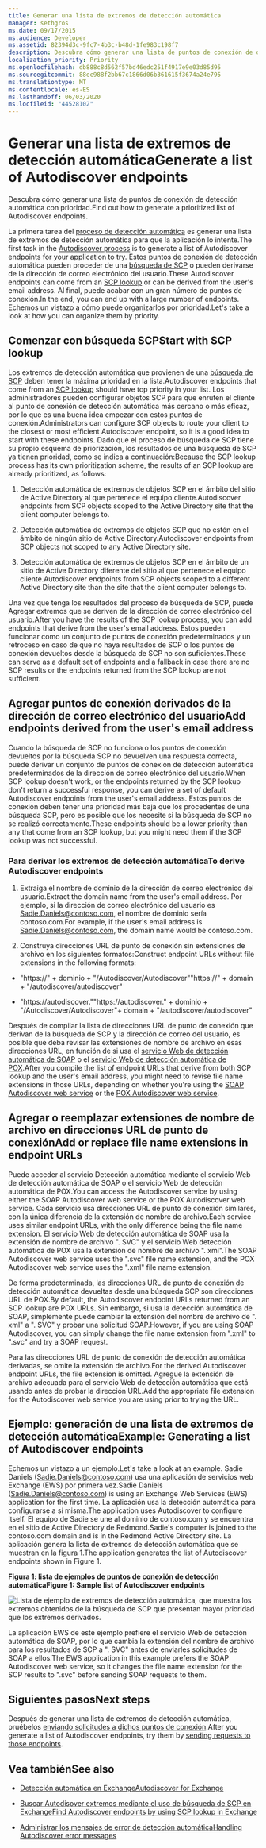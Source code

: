 ```yaml
---
title: Generar una lista de extremos de detección automática
manager: sethgros
ms.date: 09/17/2015
ms.audience: Developer
ms.assetid: 82394d3c-9fc7-4b3c-b48d-1fe983c198f7
description: Descubra cómo generar una lista de puntos de conexión de detección automática con prioridad.
localization_priority: Priority
ms.openlocfilehash: db888c8d562f57bd46edc251f4917e9e03d85d95
ms.sourcegitcommit: 88ec988f2bb67c1866d06b361615f3674a24e795
ms.translationtype: MT
ms.contentlocale: es-ES
ms.lasthandoff: 06/03/2020
ms.locfileid: "44528102"
---
```

# <a name="generate-a-list-of-autodiscover-endpoints"></a><span data-ttu-id="319a8-103">Generar una lista de extremos de detección automática</span><span class="sxs-lookup"><span data-stu-id="319a8-103">Generate a list of Autodiscover endpoints</span></span>

<span data-ttu-id="319a8-104">Descubra cómo generar una lista de puntos de conexión de detección automática con prioridad.</span><span class="sxs-lookup"><span data-stu-id="319a8-104">Find out how to generate a prioritized list of Autodiscover endpoints.</span></span>
  
<span data-ttu-id="319a8-105">La primera tarea del [proceso de detección automática](autodiscover-for-exchange.md) es generar una lista de extremos de detección automática para que la aplicación lo intente.</span><span class="sxs-lookup"><span data-stu-id="319a8-105">The first task in the [Autodiscover process](autodiscover-for-exchange.md) is to generate a list of Autodiscover endpoints for your application to try.</span></span> <span data-ttu-id="319a8-106">Estos puntos de conexión de detección automática pueden proceder de una [búsqueda de SCP](how-to-find-autodiscover-endpoints-by-using-scp-lookup-in-exchange.md) o pueden derivarse de la dirección de correo electrónico del usuario.</span><span class="sxs-lookup"><span data-stu-id="319a8-106">These Autodiscover endpoints can come from an [SCP lookup](how-to-find-autodiscover-endpoints-by-using-scp-lookup-in-exchange.md) or can be derived from the user's email address.</span></span> <span data-ttu-id="319a8-107">Al final, puede acabar con un gran número de puntos de conexión.</span><span class="sxs-lookup"><span data-stu-id="319a8-107">In the end, you can end up with a large number of endpoints.</span></span> <span data-ttu-id="319a8-108">Echemos un vistazo a cómo puede organizarlos por prioridad.</span><span class="sxs-lookup"><span data-stu-id="319a8-108">Let's take a look at how you can organize them by priority.</span></span> 
  
## <a name="start-with-scp-lookup"></a><span data-ttu-id="319a8-109">Comenzar con búsqueda SCP</span><span class="sxs-lookup"><span data-stu-id="319a8-109">Start with SCP lookup</span></span>
<span data-ttu-id="319a8-110"><a name="bk_StartWithScp"> </a></span><span class="sxs-lookup"><span data-stu-id="319a8-110"><a name="bk_StartWithScp"> </a></span></span>

<span data-ttu-id="319a8-111">Los extremos de detección automática que provienen de una [búsqueda de SCP](how-to-find-autodiscover-endpoints-by-using-scp-lookup-in-exchange.md) deben tener la máxima prioridad en la lista.</span><span class="sxs-lookup"><span data-stu-id="319a8-111">Autodiscover endpoints that come from an [SCP lookup](how-to-find-autodiscover-endpoints-by-using-scp-lookup-in-exchange.md) should have top priority in your list.</span></span> <span data-ttu-id="319a8-112">Los administradores pueden configurar objetos SCP para que enruten el cliente al punto de conexión de detección automática más cercano o más eficaz, por lo que es una buena idea empezar con estos puntos de conexión.</span><span class="sxs-lookup"><span data-stu-id="319a8-112">Administrators can configure SCP objects to route your client to the closest or most efficient Autodiscover endpoint, so it is a good idea to start with these endpoints.</span></span> <span data-ttu-id="319a8-113">Dado que el proceso de búsqueda de SCP tiene su propio esquema de priorización, los resultados de una búsqueda de SCP ya tienen prioridad, como se indica a continuación:</span><span class="sxs-lookup"><span data-stu-id="319a8-113">Because the SCP lookup process has its own prioritization scheme, the results of an SCP lookup are already prioritized, as follows:</span></span> 
  
1. <span data-ttu-id="319a8-114">Detección automática de extremos de objetos SCP en el ámbito del sitio de Active Directory al que pertenece el equipo cliente.</span><span class="sxs-lookup"><span data-stu-id="319a8-114">Autodiscover endpoints from SCP objects scoped to the Active Directory site that the client computer belongs to.</span></span>
    
2. <span data-ttu-id="319a8-115">Detección automática de extremos de objetos SCP que no estén en el ámbito de ningún sitio de Active Directory.</span><span class="sxs-lookup"><span data-stu-id="319a8-115">Autodiscover endpoints from SCP objects not scoped to any Active Directory site.</span></span>
    
3. <span data-ttu-id="319a8-116">Detección automática de extremos de objetos SCP en el ámbito de un sitio de Active Directory diferente del sitio al que pertenece el equipo cliente.</span><span class="sxs-lookup"><span data-stu-id="319a8-116">Autodiscover endpoints from SCP objects scoped to a different Active Directory site than the site that the client computer belongs to.</span></span>
    
<span data-ttu-id="319a8-117">Una vez que tenga los resultados del proceso de búsqueda de SCP, puede Agregar extremos que se deriven de la dirección de correo electrónico del usuario.</span><span class="sxs-lookup"><span data-stu-id="319a8-117">After you have the results of the SCP lookup process, you can add endpoints that derive from the user's email address.</span></span> <span data-ttu-id="319a8-118">Estos pueden funcionar como un conjunto de puntos de conexión predeterminados y un retroceso en caso de que no haya resultados de SCP o los puntos de conexión devueltos desde la búsqueda de SCP no son suficientes.</span><span class="sxs-lookup"><span data-stu-id="319a8-118">These can serve as a default set of endpoints and a fallback in case there are no SCP results or the endpoints returned from the SCP lookup are not sufficient.</span></span>
  
## <a name="add-endpoints-derived-from-the-users-email-address"></a><span data-ttu-id="319a8-119">Agregar puntos de conexión derivados de la dirección de correo electrónico del usuario</span><span class="sxs-lookup"><span data-stu-id="319a8-119">Add endpoints derived from the user's email address</span></span>
<span data-ttu-id="319a8-120"><a name="bk_AddDerivedEndpoints"> </a></span><span class="sxs-lookup"><span data-stu-id="319a8-120"><a name="bk_AddDerivedEndpoints"> </a></span></span>

<span data-ttu-id="319a8-121">Cuando la búsqueda de SCP no funciona o los puntos de conexión devueltos por la búsqueda SCP no devuelven una respuesta correcta, puede derivar un conjunto de puntos de conexión de detección automática predeterminados de la dirección de correo electrónico del usuario.</span><span class="sxs-lookup"><span data-stu-id="319a8-121">When SCP lookup doesn't work, or the endpoints returned by the SCP lookup don't return a successful response, you can derive a set of default Autodiscover endpoints from the user's email address.</span></span> <span data-ttu-id="319a8-122">Estos puntos de conexión deben tener una prioridad más baja que los procedentes de una búsqueda SCP, pero es posible que los necesite si la búsqueda de SCP no se realizó correctamente.</span><span class="sxs-lookup"><span data-stu-id="319a8-122">These endpoints should be a lower priority than any that come from an SCP lookup, but you might need them if the SCP lookup was not successful.</span></span>
  
### <a name="to-derive-autodiscover-endpoints"></a><span data-ttu-id="319a8-123">Para derivar los extremos de detección automática</span><span class="sxs-lookup"><span data-stu-id="319a8-123">To derive Autodiscover endpoints</span></span>

1. <span data-ttu-id="319a8-124">Extraiga el nombre de dominio de la dirección de correo electrónico del usuario.</span><span class="sxs-lookup"><span data-stu-id="319a8-124">Extract the domain name from the user's email address.</span></span> <span data-ttu-id="319a8-125">Por ejemplo, si la dirección de correo electrónico del usuario es Sadie.Daniels@contoso.com, el nombre de dominio sería contoso.com.</span><span class="sxs-lookup"><span data-stu-id="319a8-125">For example, if the user's email address is Sadie.Daniels@contoso.com, the domain name would be contoso.com.</span></span>
    
2. <span data-ttu-id="319a8-126">Construya direcciones URL de punto de conexión sin extensiones de archivo en los siguientes formatos:</span><span class="sxs-lookup"><span data-stu-id="319a8-126">Construct endpoint URLs without file extensions in the following formats:</span></span>
    
  - <span data-ttu-id="319a8-127">"https://" + dominio + "/Autodiscover/Autodiscover"</span><span class="sxs-lookup"><span data-stu-id="319a8-127">"https://" + domain + "/autodiscover/autodiscover"</span></span>
    
  - <span data-ttu-id="319a8-128">"https://autodiscover."</span><span class="sxs-lookup"><span data-stu-id="319a8-128">"https://autodiscover."</span></span> <span data-ttu-id="319a8-129">+ dominio + "/Autodiscover/Autodiscover"</span><span class="sxs-lookup"><span data-stu-id="319a8-129">+ domain + "/autodiscover/autodiscover"</span></span>
    
<span data-ttu-id="319a8-130">Después de compilar la lista de direcciones URL de punto de conexión que derivan de la búsqueda de SCP y la dirección de correo del usuario, es posible que deba revisar las extensiones de nombre de archivo en esas direcciones URL, en función de si usa el [servicio Web de detección automática de SOAP](https://msdn.microsoft.com/library/61c21ea9-7fea-4f56-8ada-bf80e1e6b074%28Office.15%29.aspx) o el [servicio Web de detección automática de POX](https://msdn.microsoft.com/library/877152f0-f4b1-4f63-b2ce-924f4bdf2d20%28Office.15%29.aspx).</span><span class="sxs-lookup"><span data-stu-id="319a8-130">After you compile the list of endpoint URLs that derive from both SCP lookup and the user's email address, you might need to revise file name extensions in those URLs, depending on whether you're using the [SOAP Autodiscover web service](https://msdn.microsoft.com/library/61c21ea9-7fea-4f56-8ada-bf80e1e6b074%28Office.15%29.aspx) or the [POX Autodiscover web service](https://msdn.microsoft.com/library/877152f0-f4b1-4f63-b2ce-924f4bdf2d20%28Office.15%29.aspx).</span></span>
  
## <a name="add-or-replace-file-name-extensions-in-endpoint-urls"></a><span data-ttu-id="319a8-131">Agregar o reemplazar extensiones de nombre de archivo en direcciones URL de punto de conexión</span><span class="sxs-lookup"><span data-stu-id="319a8-131">Add or replace file name extensions in endpoint URLs</span></span>
<span data-ttu-id="319a8-132"><a name="bk_FileExtensions"> </a></span><span class="sxs-lookup"><span data-stu-id="319a8-132"><a name="bk_FileExtensions"> </a></span></span>

<span data-ttu-id="319a8-133">Puede acceder al servicio Detección automática mediante el servicio Web de detección automática de SOAP o el servicio Web de detección automática de POX.</span><span class="sxs-lookup"><span data-stu-id="319a8-133">You can access the Autodiscover service by using either the SOAP Autodiscover web service or the POX Autodiscover web service.</span></span> <span data-ttu-id="319a8-134">Cada servicio usa direcciones URL de punto de conexión similares, con la única diferencia de la extensión de nombre de archivo.</span><span class="sxs-lookup"><span data-stu-id="319a8-134">Each service uses similar endpoint URLs, with the only difference being the file name extension.</span></span> <span data-ttu-id="319a8-135">El servicio Web de detección automática de SOAP usa la extensión de nombre de archivo ". SVC" y el servicio Web detección automática de POX usa la extensión de nombre de archivo ". xml".</span><span class="sxs-lookup"><span data-stu-id="319a8-135">The SOAP Autodiscover web service uses the ".svc" file name extension, and the POX Autodiscover web service uses the ".xml" file name extension.</span></span>
  
<span data-ttu-id="319a8-136">De forma predeterminada, las direcciones URL de punto de conexión de detección automática devueltas desde una búsqueda SCP son direcciones URL de POX.</span><span class="sxs-lookup"><span data-stu-id="319a8-136">By default, the Autodiscover endpoint URLs returned from an SCP lookup are POX URLs.</span></span> <span data-ttu-id="319a8-137">Sin embargo, si usa la detección automática de SOAP, simplemente puede cambiar la extensión del nombre de archivo de ". xml" a ". SVC" y probar una solicitud SOAP.</span><span class="sxs-lookup"><span data-stu-id="319a8-137">However, if you are using SOAP Autodiscover, you can simply change the file name extension from ".xml" to ".svc" and try a SOAP request.</span></span>
  
<span data-ttu-id="319a8-138">Para las direcciones URL de punto de conexión de detección automática derivadas, se omite la extensión de archivo.</span><span class="sxs-lookup"><span data-stu-id="319a8-138">For the derived Autodiscover endpoint URLs, the file extension is omitted.</span></span> <span data-ttu-id="319a8-139">Agregue la extensión de archivo adecuada para el servicio Web de detección automática que está usando antes de probar la dirección URL.</span><span class="sxs-lookup"><span data-stu-id="319a8-139">Add the appropriate file extension for the Autodiscover web service you are using prior to trying the URL.</span></span>
  
## <a name="example-generating-a-list-of-autodiscover-endpoints"></a><span data-ttu-id="319a8-140">Ejemplo: generación de una lista de extremos de detección automática</span><span class="sxs-lookup"><span data-stu-id="319a8-140">Example: Generating a list of Autodiscover endpoints</span></span>
<span data-ttu-id="319a8-141"><a name="bk_Example"> </a></span><span class="sxs-lookup"><span data-stu-id="319a8-141"><a name="bk_Example"> </a></span></span>

<span data-ttu-id="319a8-142">Echemos un vistazo a un ejemplo.</span><span class="sxs-lookup"><span data-stu-id="319a8-142">Let's take a look at an example.</span></span> <span data-ttu-id="319a8-143">Sadie Daniels (Sadie.Daniels@contoso.com) usa una aplicación de servicios web Exchange (EWS) por primera vez.</span><span class="sxs-lookup"><span data-stu-id="319a8-143">Sadie Daniels (Sadie.Daniels@contoso.com) is using an Exchange Web Services (EWS) application for the first time.</span></span> <span data-ttu-id="319a8-144">La aplicación usa la detección automática para configurarse a sí misma.</span><span class="sxs-lookup"><span data-stu-id="319a8-144">The application uses Autodiscover to configure itself.</span></span> <span data-ttu-id="319a8-145">El equipo de Sadie se une al dominio de contoso.com y se encuentra en el sitio de Active Directory de Redmond.</span><span class="sxs-lookup"><span data-stu-id="319a8-145">Sadie's computer is joined to the contoso.com domain and is in the Redmond Active Directory site.</span></span> <span data-ttu-id="319a8-146">La aplicación genera la lista de extremos de detección automática que se muestran en la figura 1.</span><span class="sxs-lookup"><span data-stu-id="319a8-146">The application generates the list of Autodiscover endpoints shown in Figure 1.</span></span>
  
<span data-ttu-id="319a8-147">**Figura 1: lista de ejemplos de puntos de conexión de detección automática**</span><span class="sxs-lookup"><span data-stu-id="319a8-147">**Figure 1: Sample list of Autodiscover endpoints**</span></span>

![Lista de ejemplo de extremos de detección automática, que muestra los extremos obtenidos de la búsqueda de SCP que presentan mayor prioridad que los extremos derivados.](media/Ex15_Autodiscover_GenerateList_Example.png)
  
<span data-ttu-id="319a8-149">La aplicación EWS de este ejemplo prefiere el servicio Web de detección automática de SOAP, por lo que cambia la extensión del nombre de archivo para los resultados de SCP a ". SVC" antes de enviarles solicitudes de SOAP a ellos.</span><span class="sxs-lookup"><span data-stu-id="319a8-149">The EWS application in this example prefers the SOAP Autodiscover web service, so it changes the file name extension for the SCP results to ".svc" before sending SOAP requests to them.</span></span>
  
## <a name="next-steps"></a><span data-ttu-id="319a8-150">Siguientes pasos</span><span class="sxs-lookup"><span data-stu-id="319a8-150">Next steps</span></span>
<span data-ttu-id="319a8-151"><a name="bk_NextSteps"> </a></span><span class="sxs-lookup"><span data-stu-id="319a8-151"><a name="bk_NextSteps"> </a></span></span>

<span data-ttu-id="319a8-152">Después de generar una lista de extremos de detección automática, pruébelos [enviando solicitudes a dichos puntos de conexión](how-to-get-user-settings-from-exchange-by-using-autodiscover.md).</span><span class="sxs-lookup"><span data-stu-id="319a8-152">After you generate a list of Autodiscover endpoints, try them by [sending requests to those endpoints](how-to-get-user-settings-from-exchange-by-using-autodiscover.md).</span></span>
  
## <a name="see-also"></a><span data-ttu-id="319a8-153">Vea también</span><span class="sxs-lookup"><span data-stu-id="319a8-153">See also</span></span>


- [<span data-ttu-id="319a8-154">Detección automática en Exchange</span><span class="sxs-lookup"><span data-stu-id="319a8-154">Autodiscover for Exchange</span></span>](autodiscover-for-exchange.md)
    
- [<span data-ttu-id="319a8-155">Buscar Autodisover extremos mediante el uso de búsqueda de SCP en Exchange</span><span class="sxs-lookup"><span data-stu-id="319a8-155">Find Autodiscover endpoints by using SCP lookup in Exchange</span></span>](how-to-find-autodiscover-endpoints-by-using-scp-lookup-in-exchange.md)
    
- [<span data-ttu-id="319a8-156">Administrar los mensajes de error de detección automática</span><span class="sxs-lookup"><span data-stu-id="319a8-156">Handling Autodiscover error messages</span></span>](handling-autodiscover-error-messages.md)
    

